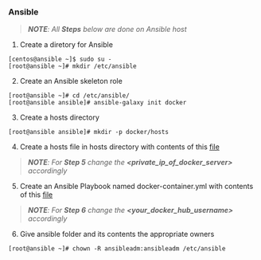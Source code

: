 ### Ansible

> ***NOTE**: All **Steps** below are done on Ansible host*
1. Create a diretory for Ansible
```
[centos@ansible ~]$ sudo su -
[root@ansible ~]# mkdir /etc/ansible
```
2. Create an Ansible skeleton role
```
[root@ansible ~]# cd /etc/ansible/
[root@ansible ansible]# ansible-galaxy init docker
```
3. Create a hosts directory
```
[root@ansible ansible]# mkdir -p docker/hosts
```
4. Create a hosts file in hosts directory with contents of this [file](https://github.com/hadriane/cicd_pipeline_java/blob/master/ansible_roles/hosts)
> ***NOTE**: For **Step 5** change the **<private_ip_of_docker_server>** accordingly*
5. Create an Ansible Playbook named docker-container.yml with contents of this [file](https://github.com/hadriane/cicd_pipeline_java/blob/master/ansible_roles/docker-container.yml)
> ***NOTE**: For **Step 6** change the **<your_docker_hub_username>** accordingly*
6. Give ansible folder and its contents the appropriate owners
```
[root@ansible ~]# chown -R ansibleadm:ansibleadm /etc/ansible
```
